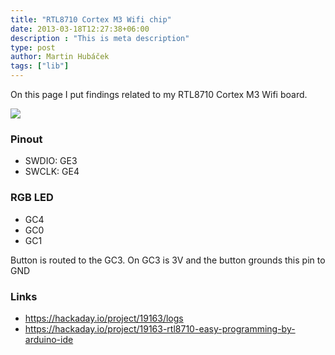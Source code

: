 ```yaml
---
title: "RTL8710 Cortex M3 Wifi chip"
date: 2013-03-18T12:27:38+06:00
description : "This is meta description"
type: post
author: Martin Hubáček
tags: ["lib"]
---
```


On this page I put findings related to my RTL8710 Cortex M3 Wifi board.

<!--more-->

![](rtl8710-module.png)

### Pinout
- SWDIO: GE3
- SWCLK: GE4

### RGB LED
- GC4
- GC0
- GC1

Button is routed to the GC3. On GC3 is 3V and the button grounds this pin to GND

### Links

- https://hackaday.io/project/19163/logs
- https://hackaday.io/project/19163-rtl8710-easy-programming-by-arduino-ide